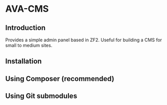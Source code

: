 AVA-CMS
=======================

Introduction
------------
Provides a simple admin panel based in ZF2. Useful for building a CMS for small to medium sites.


Installation
------------

Using Composer (recommended)
----------------------------


Using Git submodules
--------------------



